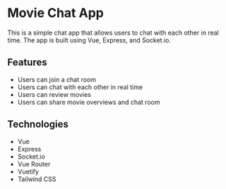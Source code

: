 # Movie Chat App
This is a simple chat app that allows users to chat with each other in real time. The app is built using Vue, Express, and Socket.io. 

## Features
- Users can join a chat room
- Users can chat with each other in real time
- Users can review movies
- Users can share movie overviews and chat room

## Technologies
- Vue
- Express
- Socket.io
- Vue Router
- Vuetify
- Tailwind CSS

